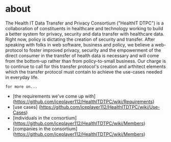 about
============
The Health IT Data Transfer and Privacy Consortium ("HealthIT DTPC") is a collaboration of constituents in healthcare and technology working to build a better system for privacy, security and data transfer with healthcare data. Right now, policy is dictating the creation of security and transfer.  After speaking with folks in web software, business and policy, we believe a web-protocol to foster improved privacy, security and the empowerment of the direct consumer in the transfer of health data is necessary and will come from the bottom-up rather than from policy-to-small business.  Our charge is to continue to call for this transfer protocol's creation and arthitect elements which the transfer protocol must contain to achieve the use-cases needed in everyday life.


```
for more on...
```
* [the requirements we've come up with] (https://github.com/iceplayer112/HealthITDTPC/wiki/Requirements)
* [use cases] (https://github.com/iceplayer112/HealthITDTPC/wiki/Use-Cases)
* [individuals in the consortium] (https://github.com/iceplayer112/HealthITDTPC/wiki/Members)
* [companies in the consortium] (https://github.com/iceplayer112/HealthITDTPC/wiki/Members)
